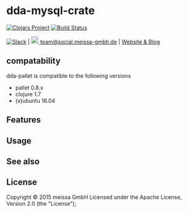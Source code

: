 # dda-mysql-crate

[![Clojars Project](https://img.shields.io/clojars/v/dda/dda-mariadb-crate.svg)](https://clojars.org/dda/dda-mariadb-crate)
[![Build Status](https://travis-ci.org/DomainDrivenArchitecture/dda-mariadb-crate.svg?branch=master)](https://travis-ci.org/DomainDrivenArchitecture/dda-mariadb-crate)

[![Slack](https://img.shields.io/badge/chat-clojurians-green.svg?style=flat)](https://clojurians.slack.com/messages/#dda-pallet/) | [<img src="https://meissa-gmbh.de/img/community/Mastodon_Logotype.svg" width=20 alt="team@social.meissa-gmbh.de"> team@social.meissa-gmbh.de](https://social.meissa-gmbh.de/@team) | [Website & Blog](https://domaindrivenarchitecture.org)

## compatability
dda-pallet is compatible to the following versions
 * pallet 0.8.x
 * clojure 1.7
 * (x)ubuntu 16.04

## Features


## Usage


## See also


## License
Copyright © 2015 meissa GmbH
Licensed under the Apache License, Version 2.0 (the "License");
